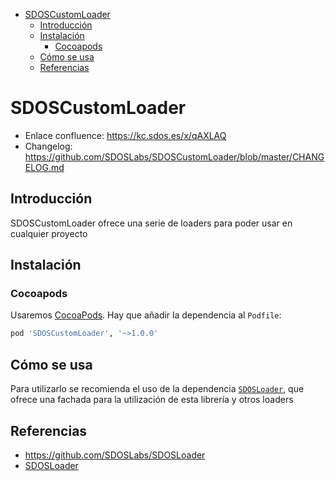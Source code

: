 - [SDOSCustomLoader](#sdoscustomloader)
  - [Introducción](#introducci%c3%b3n)
  - [Instalación](#instalaci%c3%b3n)
    - [Cocoapods](#cocoapods)
  - [Cómo se usa](#c%c3%b3mo-se-usa)
  - [Referencias](#referencias)

# SDOSCustomLoader

- Enlace confluence: https://kc.sdos.es/x/qAXLAQ
- Changelog: https://github.com/SDOSLabs/SDOSCustomLoader/blob/master/CHANGELOG.md

## Introducción

SDOSCustomLoader ofrece una serie de loaders para poder usar en cualquier proyecto

## Instalación

### Cocoapods

Usaremos [CocoaPods](https://cocoapods.org). Hay que añadir la dependencia al `Podfile`:

```ruby
pod 'SDOSCustomLoader', '~>1.0.0' 
```

## Cómo se usa

Para utilizarlo se recomienda el uso de la dependencia [`SDOSLoader`](https://kc.sdos.es/x/pQXLAQ), que ofrece una fachada para la utilización de esta librería y otros loaders

## Referencias
* https://github.com/SDOSLabs/SDOSLoader
* [SDOSLoader](https://kc.sdos.es/x/pQXLAQ)
